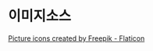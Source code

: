 이미지소스
======

<a href="https://www.flaticon.com/free-icons/picture" title="picture icons">Picture icons created by Freepik - Flaticon</a>